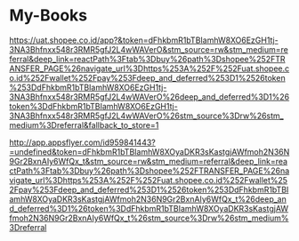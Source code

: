 # My-Books

https://uat.shopee.co.id/app?&token=dFhkbmR1bTBIamhW8XO6EzGH1tj-3NA3Bhfnxx548r3RMR5gfJ2L4wWAVerO&stm_source=rw&stm_medium=referral&deep_link=reactPath%3Ftab%3Dbuy%26path%3Dshopee%252FTRANSFER_PAGE%26navigate_url%3Dhttps%253A%252F%252Fuat.shopee.co.id%252Fwallet%252Fpay%253Fdeep_and_deferred%253D1%2526token%253DdFhkbmR1bTBIamhW8XO6EzGH1tj-3NA3Bhfnxx548r3RMR5gfJ2L4wWAVerO%26deep_and_deferred%3D1%26token%3DdFhkbmR1bTBIamhW8XO6EzGH1tj-3NA3Bhfnxx548r3RMR5gfJ2L4wWAVerO%26stm_source%3Drw%26stm_medium%3Dreferral&fallback_to_store=1

http://app.appsflyer.com/id959841443?=undefined&token=dFhkbmR1bTBIamhW8XOyaDKR3sKastgjAWfmoh2N36N9Gr2BxnAIy6WfQx_t&stm_source=rw&stm_medium=referral&deep_link=reactPath%3Ftab%3Dbuy%26path%3Dshopee%252FTRANSFER_PAGE%26navigate_url%3Dhttps%253A%252F%252Fuat.shopee.co.id%252Fwallet%252Fpay%253Fdeep_and_deferred%253D1%2526token%253DdFhkbmR1bTBIamhW8XOyaDKR3sKastgjAWfmoh2N36N9Gr2BxnAIy6WfQx_t%26deep_and_deferred%3D1%26token%3DdFhkbmR1bTBIamhW8XOyaDKR3sKastgjAWfmoh2N36N9Gr2BxnAIy6WfQx_t%26stm_source%3Drw%26stm_medium%3Dreferral
